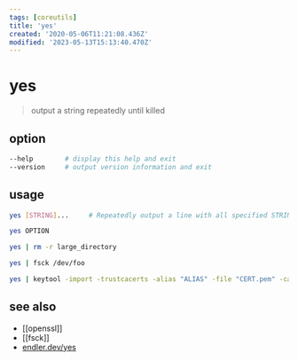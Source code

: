 ```yaml
---
tags: [coreutils]
title: 'yes'
created: '2020-05-06T11:21:08.436Z'
modified: '2023-05-13T15:13:40.470Z'
---
```


# yes

> output a string repeatedly until killed

## option

```sh
--help        # display this help and exit 
--version     # output version information and exit
```

## usage

```sh
yes [STRING]...     # Repeatedly output a line with all specified STRING(s), or 'y'.

yes OPTION

yes | rm -r large_directory

yes | fsck /dev/foo

yes | keytool -import -trustcacerts -alias "ALIAS" -file "CERT.pem" -cacerts -storepass "PASS"
```

## see also

- [[openssl]]
- [[fsck]]
- [endler.dev/yes](https://endler.dev/2017/yes/)
